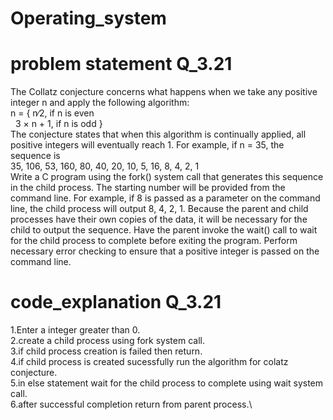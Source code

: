 # Operating_system
# problem statement Q_3.21
The Collatz conjecture concerns what happens when we take any positive integer n and apply the following algorithm:\
n =
{ n∕2, if n is even\
  &nbsp; 3 × n + 1, if n is odd
}\
The conjecture states that when this algorithm is continually applied,
all positive integers will eventually reach 1. For example, if n = 35, the
sequence is\
35, 106, 53, 160, 80, 40, 20, 10, 5, 16, 8, 4, 2, 1\
Write a C program using the fork() system call that generates this
sequence in the child process. The starting number will be provided
from the command line. For example, if 8 is passed as a parameter on
the command line, the child process will output 8, 4, 2, 1. Because the
parent and child processes have their own copies of the data, it will be
necessary for the child to output the sequence. Have the parent invoke
the wait() call to wait for the child process to complete before exiting
the program. Perform necessary error checking to ensure that a positive
integer is passed on the command line.
# code_explanation Q_3.21
1.Enter a integer greater than 0.\
2.create a child process using fork system call.\
3.if child process creation is failed then return.\
4.if child process is created sucessfully run the algorithm for colatz conjecture.\
5.in else statement wait for the child process to complete using wait system call.\
6.after successful completion return from parent process.\
